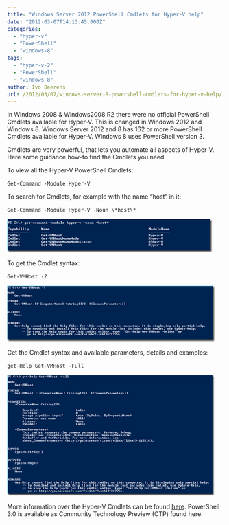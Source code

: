 ```yaml
---
title: "Windows Server 2012 PowerShell Cmdlets for Hyper-V help"
date: "2012-03-07T14:13:45.000Z"
categories: 
  - "hyper-v"
  - "PowerShell"
  - "windows-8"
tags: 
  - "hyper-v-2"
  - "PowerShell"
  - "windows-8"
author: Ivo Beerens
url: /2012/03/07/windows-server-8-powershell-cmdlets-for-hyper-v-help/
---
```


In Windows 2008 & Windows2008 R2 there were no official PowerShell Cmdlets available for Hyper-V. This is changed in Windows 2012 and Windows 8. Windows Server 2012 and 8 has 162 or more PowerShell Cmdlets available for Hyper-V. Windows 8 uses PowerShell version 3.

Cmdlets are very powerful, that lets you automate all aspects of Hyper-V.  Here some guidance how-to find the Cmdlets you need.

To view all the Hyper-V PowerShell Cmdlets:
```
Get-Command -Module Hyper-V
```
To search for Cmdlets, for example with the name “host” in it:

```
Get-Command -Module Hyper-V -Noun \*host\*
```

[![image](images/image_thumb.png "image")](images/image.png)

To get the Cmdlet syntax:
```
Get-VMHost -?
```
[![image](images/image_thumb1.png "image")](images/image1.png)

Get the Cmdlet syntax and available parameters, details and examples:
```
get-Help Get-VMHost -Full
```
[![image](images/image_thumb2.png "image")](images/image2.png)

More information over the Hyper-V Cmdlets can be found [here](https://technet.microsoft.com/en-us/library/hh848559.aspx). PowerShell 3.0 is available as Community Technology Preview (CTP) found here.